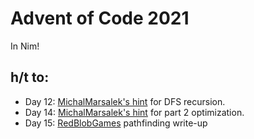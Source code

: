 # Advent of Code 2021

In Nim!

## h/t to:

* Day 12: [MichalMarsalek's hint](https://github.com/MichalMarsalek/Advent-of-code/blob/master/2021/Nim/day12.nim) for DFS recursion.
* Day 14: [MichalMarsalek's hint](https://github.com/MichalMarsalek/Advent-of-code/blob/master/2021/Nim/day14.nim) for part 2 optimization.
* Day 15: [RedBlobGames](https://www.redblobgames.com/pathfinding/a-star/introduction.html) pathfinding write-up